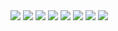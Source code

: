 <img src="/images/design_portfolio/2/image1.webp"/>
<img src="/images/design_portfolio/2/image2.webp"/>
<img src="/images/design_portfolio/2/image3.webp"/>
<img src="/images/design_portfolio/2/image4.webp"/>
<img src="/images/design_portfolio/2/image5.webp"/>
<img src="/images/design_portfolio/2/image6.webp"/>
<img src="/images/design_portfolio/2/image7.webp"/>
<img src="/images/design_portfolio/2/image8.webp"/>